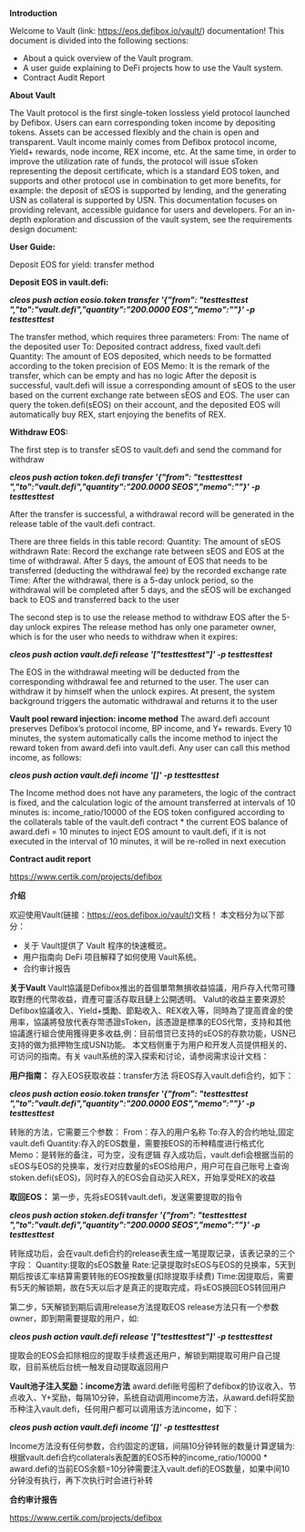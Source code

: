 **Introduction**

Welcome to Vault (link: https://eos.defibox.io/vault/) documentation!
This document is divided into the following sections:
- About a quick overview of the Vault program.
- A user guide explaining to DeFi projects how to use the Vault system.
- Contract Audit Report


**About Vault**

The Vault protocol is the first single-token lossless yield protocol launched by Defibox. Users can earn corresponding token income by depositing tokens. Assets can be accessed flexibly and the chain is open and transparent. Vault income mainly comes from Defibox protocol income, Yield+ rewards, node income, REX income, etc. At the same time, in order to improve the utilization rate of funds, the protocol will issue sToken representing the deposit certificate, which is a standard EOS token, and supports and other protocol use in combination to get more benefits, for example: the deposit of sEOS is supported by lending, and the generating USN as collateral is supported by USN.
This documentation focuses on providing relevant, accessible guidance for users and developers. For an in-depth exploration and discussion of the vault system, see the requirements design document:


**User Guide:**

Deposit EOS for yield: transfer method


**Deposit EOS in vault.defi:**

***cleos push action   eosio.token transfer '{"from": "testtesttest ","to":"vault.defi","quantity":"200.0000 EOS","memo":""}' -p testtesttest***

The transfer method, which requires three parameters:
From: The name of the deposited user
To: Deposited contract address, fixed vault.defi
Quantity: The amount of EOS deposited, which needs to be formatted according to the token precision of EOS
Memo: It is the remark of the transfer, which can be empty and has no logic
After the deposit is successful, vault.defi will issue a corresponding amount of sEOS to the user based on the current exchange rate between sEOS and EOS. The user can query the token.defi(sEOS) on their account, and the deposited EOS will automatically buy REX, start enjoying the benefits of REX.


**Withdraw EOS:**

The first step is to transfer sEOS to vault.defi and send the command for withdraw

***cleos push action token.defi transfer '{"from": "testtesttest ","to":"vault.defi","quantity":"200.0000 SEOS","memo":""}' -p testtesttest***

After the transfer is successful, a withdrawal record will be generated in the release table of the vault.defi contract. 

There are three fields in this table record:
Quantity: The amount of sEOS withdrawn
Rate: Record the exchange rate between sEOS and EOS at the time of withdrawal. After 5 days, the amount of EOS that needs to be transferred (deducting the withdrawal fee) by the recorded exchange rate 
Time: After the withdrawal, there is a 5-day unlock period, so the withdrawal will be completed after 5 days, and the sEOS will be exchanged back to EOS and transferred back to the user

The second step is to use the release method to withdraw EOS after the 5-day unlock expires
The release method has only one parameter owner, which is for the user who needs to withdraw when it expires:

***cleos push action vault.defi release '["testtesttest"]' -p testtesttest***

The EOS in the withdrawal meeting will be deducted from the corresponding withdrawal fee and returned to the user. The user can withdraw it by himself when the unlock expires. At present, the system background triggers the automatic withdrawal and returns it to the user


**Vault pool reward injection: income method**
The award.defi account preserves Defibox’s protocol income, BP income, and Y+ rewards. Every 10 minutes, the system automatically calls the income method to inject the reward token from award.defi into vault.defi. Any user can call this method income, as follows:

***cleos push action vault.defi income '[]' -p testtesttest***

The Income method does not have any parameters, the logic of the contract is fixed, and the calculation logic of the amount transferred at intervals of 10 minutes is: income_ratio/10000 of the EOS token configured according to the collaterals table of the vault.defi contract * the current EOS balance of award.defi = 10 minutes to inject EOS amount to vault.defi, if it is not executed in the interval of 10 minutes, it will be re-rolled in next execution


**Contract audit report**

https://www.certik.com/projects/defibox



**介绍**

欢迎使用Vault(链接：https://eos.defibox.io/vault/)文档！
本文档分为以下部分：
- 关于 Vault提供了 Vault 程序的快速概览。
- 用户指南向 DeFi 项目解释了如何使用 Vault系统。
- 合约审计报告

**关于Vault**
Vault協議是Defibox推出的首個單幣無損收益協議，用戶存入代幣可賺取對應的代幣收益，資產可靈活存取且鏈上公開透明。 Valut的收益主要來源於Defibox協議收入、Yield+獎勵、節點收入、REX收入等，同時為了提高資金的使用率，協議將發放代表存幣憑證sToken，該憑證是標準的EOS代幣，支持和其他協議進行組合使用獲得更多收益,例：目前借贷已支持的sEOS的存款功能，USN已支持的做为抵押物生成USN功能。
本文档侧重于为用户和开发人员提供相关的、可访问的指南。有关 vault系统的深入探索和讨论，请参阅需求设计文档：


**用户指南：**
存入EOS获取收益：transfer方法
将EOS存入vault.defi合约，如下：

***cleos push action   eosio.token transfer '{"from": "testtesttest ","to":"vault.defi","quantity":"200.0000 EOS","memo":""}' -p testtesttest***

转账的方法，它需要三个参数：
From：存入的用户名称
To:存入的合约地址,固定vault.defi
Quantity:存入的EOS数量，需要按EOS的币种精度进行格式化
Memo：是转账的备注，可为空，没有逻辑
存入成功后，vault.defi会根据当前的sEOS与EOS的兑换率，发行对应数量的sEOS给用户，用户可在自己账号上查询stoken.defi(sEOS)，同时存入的EOS会自动买入REX，开始享受REX的收益


**取回EOS：**
第一步，先将sEOS转vault.defi，发送需要提取的指令

***cleos push action   stoken.defi transfer '{"from": "testtesttest ","to":"vault.defi","quantity":"200.0000 SEOS","memo":""}' -p testtesttest***

转账成功后，会在vault.defi合约的release表生成一笔提取记录，该表记录的三个字段：
Quantity:提取的sEOS数量
Rate:记录提取时sEOS与EOS的兑换率，5天到期后按该汇率结算需要转账的EOS按数量(扣除提取手续费)
Time:因提取后，需要有5天的解锁期，故在5天以后才是真正的提取完成，将sEOS换回EOS转回用户

第二步，5天解锁到期后调用release方法提取EOS
release方法只有一个参数owner，即到期需要提取的用户，如:

***cleos  push action  vault.defi release '["testtesttest"]' -p testtesttest***

提取会的EOS会扣除相应的提取手续费返还用户，解锁到期提取可用户自己提取，目前系统后台统一触发自动提取返回用户


**Vault池子注入奖励：income方法**
award.defi账号囤积了defibox的协议收入、节点收入、Y+奖励，每隔10分钟，系统自动调用income方法，从award.defi将奖励币种注入vault.defi，任何用户都可以调用该方法income，如下：

***cleos  push action vault.defi income '[]' -p  testtesttest***

Income方法没有任何参数，合约固定的逻辑，间隔10分钟转账的数量计算逻辑为: 根据vault.defi合约collaterals表配置的EOS币种的income_ratio/10000 * award.defi的当前EOS余额=10分钟需要注入vault.defi的EOS数量，如果中间10分钟没有执行，再下次执行时会进行补转


**合约审计报告**

https://www.certik.com/projects/defibox
